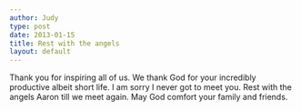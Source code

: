 ```yaml
---
author: Judy
type: post
date: 2013-01-15
title: Rest with the angels
layout: default
---
```

Thank you for inspiring all of us. We thank God for your incredibly productive albeit short life. I am sorry I never got to meet you. Rest with the angels Aaron till we meet again. May God comfort your family and friends.
